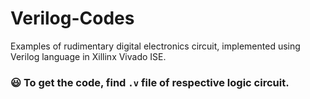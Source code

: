 # Verilog-Codes
Examples of rudimentary digital electronics circuit, implemented using Verilog language in Xillinx Vivado ISE.

### :smiley: To get the code, find `.v` file of respective logic circuit.
